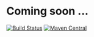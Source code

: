 # Coming soon ... 

[![Build Status](https://travis-ci.org/assertthat/assertthat-bdd-maven-plugin.svg?branch=master)](https://travis-ci.org/assertthat/assertthat-bdd-maven-plugin)
[![Maven Central](https://maven-badges.herokuapp.com/maven-central/com.assertthat.plugins/assertthat-bdd-maven-plugin/badge.svg)](https://maven-badges.herokuapp.com/maven-central/com.assertthat.plugins/assertthat-bdd-maven-plugin)
